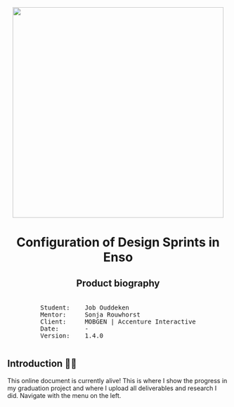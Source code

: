 <img style="width: 480px; margin: 0 auto; display: block;" src="https://mobgen.com/wp-content/uploads/2018/01/mobgen-accenture-interactive-logo-2.png" />
<center>
<h1>Configuration of Design Sprints in Enso</h1>
<h2>Product biography</h2>
<pre style="display: inline-block; text-align: left; margin-top: 1.275em">
Student:    Job Ouddeken
Mentor:     Sonja Rouwhorst
Client:     MOBGEN | Accenture Interactive
Date:       -
Version:    1.4.0
</pre>
</center>

## Introduction 🙋🏻‍
This online document is currently alive! This is where I show the progress in my graduation project and where I upload all deliverables and research I did. Navigate with the menu on the left.
